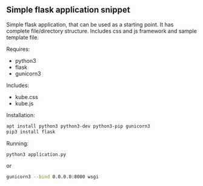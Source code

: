 ## Simple flask application snippet

Simple flask application, that can be used as a starting point. It has complete file/directory structure. Includes css and js framework and sample template file.

Requires:
- python3
- flask
- gunicorn3

Includes:
- kube.css
- kube.js

Installation:
```bash
apt install python3 python3-dev python3-pip gunicorn3
pip3 install flask
```

Running:
```bash
python3 application.py
```
or
```bash
gunicorn3 --bind 0.0.0.0:8000 wsgi
```
